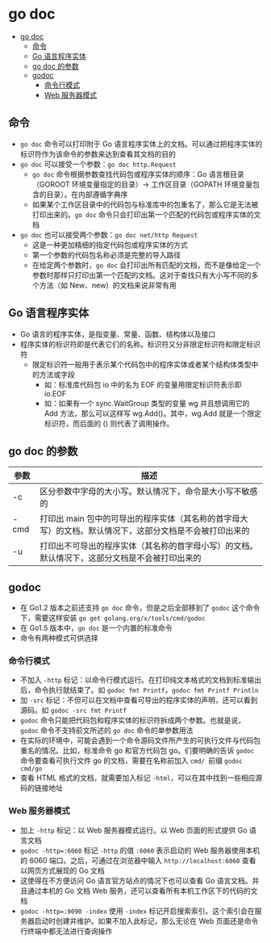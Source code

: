 # go doc

- [go doc](#go-doc)
  - [命令](#%e5%91%bd%e4%bb%a4)
  - [Go 语言程序实体](#go-%e8%af%ad%e8%a8%80%e7%a8%8b%e5%ba%8f%e5%ae%9e%e4%bd%93)
  - [go doc 的参数](#go-doc-%e7%9a%84%e5%8f%82%e6%95%b0)
  - [godoc](#godoc)
    - [命令行模式](#%e5%91%bd%e4%bb%a4%e8%a1%8c%e6%a8%a1%e5%bc%8f)
    - [Web 服务器模式](#web-%e6%9c%8d%e5%8a%a1%e5%99%a8%e6%a8%a1%e5%bc%8f)

## 命令

- `go doc` 命令可以打印附于 Go 语言程序实体上的文档。可以通过把程序实体的标识符作为该命令的参数来达到查看其文档的目的
- `go doc` 可以接受一个参数：`go doc http.Request`
  - `go doc` 命令根据参数查找代码包或程序实体的顺序：Go 语言根目录（GOROOT 环境变量指定的目录）-> 工作区目录（GOPATH 环境变量包含的目录）。在内部遵循字典序
  - 如果某个工作区目录中的代码包与标准库中的包重名了，那么它是无法被打印出来的。`go doc` 命令只会打印出第一个匹配的代码包或程序实体的文档
- `go doc` 也可以接受两个参数：`go doc net/http Request`
  - 这是一种更加精细的指定代码包或程序实体的方式
  - 第一个参数的代码包名称必须是完整的导入路径
  - 在给定两个参数时，`go doc` 会打印出所有匹配的文档，而不是像给定一个参数时那样只打印出第一个匹配的文档。这对于查找只有大小写不同的多个方法（如 New、new）的文档来说非常有用

## Go 语言程序实体

- Go 语言的程序实体，是指变量、常量、函数、结构体以及接口
- 程序实体的标识符即是代表它们的名称。标识符又分非限定标识符和限定标识符
  - 限定标识符一般用于表示某个代码包中的程序实体或者某个结构体类型中的方法或字段
    - 如：标准库代码包 io 中的名为 EOF 的变量用限定标识符表示即 io.EOF
    - 如：如果有一个 sync.WaitGroup 类型的变量 wg 并且想调用它的 Add 方法，那么可以这样写 wg.Add()。其中，wg.Add 就是一个限定标识符，而后面的 () 则代表了调用操作。

## go doc 的参数

| 参数 | 描述 |
| --- | --- |
| -c | 区分参数中字母的大小写。默认情况下，命令是大小写不敏感的 |
| -cmd | 打印出 main 包中的可导出的程序实体（其名称的首字母大写）的文档。默认情况下，这部分文档是不会被打印出来的 |
| -u | 打印出不可导出的程序实体（其名称的首字母小写）的文档。默认情况下，这部分文档是不会被打印出来的 |

## godoc

- 在 Go1.2 版本之前还支持 `go doc` 命令，但是之后全部移到了 `godoc` 这个命令下，需要这样安装 `go get golang.org/x/tools/cmd/godoc`
- 在 Go1.5 版本中，`go doc` 是一个内置的标准命令
- 命令有两种模式可供选择

### 命令行模式

- 不加入 `-http` 标记：以命令行模式运行。在打印纯文本格式的文档到标准输出后，命令执行就结束了。如 `godoc fmt Printf`，`godoc fmt Printf Println`
- 加 `-src` 标记：不但可以在文档中查看可导出的程序实体的声明，还可以看到源码。如 `godoc -src fmt Printf`
- `godoc` 命令只能把代码包和程序实体的标识符拆成两个参数。也就是说，`godoc` 命令不支持前文所述的 `go doc` 命令的单参数用法
- 在实际的环境中，可能会遇到一个命令源码文件所产生的可执行文件与代码包重名的情况。比如，标准命令 go 和官方代码包 go。们要明确的告诉 `godoc` 命令要查看可执行文件 go 的文档，需要在名称前加入 `cmd/ `前缀 `godoc cmd/go`
- 查看 HTML 格式的文档，就需要加入标记 `-html`，可以在其中找到一些相应源码的链接地址

### Web 服务器模式

- 加上 `-http` 标记：以 Web 服务器模式运行。以 Web 页面的形式提供 Go 语言文档
- `godoc -http=:6060` 标记 `-http` 的值 `:6060` 表示启动的 Web 服务器使用本机的 6060 端口。之后，可通过在浏览器中输入 `http://localhost:6060` 查看以网页方式展现的 Go 文档
- 这使得在不方便访问 Go 语言官方站点的情况下也可以查看 Go 语言文档。并且通过本机的 Go 文档 Web 服务，还可以查看所有本机工作区下的代码的文档
- `godoc -http=:9090 -index` 使用 `-index` 标记开启搜索索引。这个索引会在服务器启动时创建并维护。如果不加入此标记，那么无论在 Web 页面还是命令行终端中都无法进行查询操作
